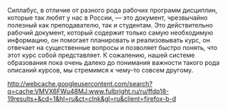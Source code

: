  Силлабус, в отличие от разного рода рабочих программ дисциплин, 
 которые так любят у нас в России, — это документ, чрезвычайно полезный 
 как преподавателю, так и студентам. Это действительно рабочий документ, 
 который содержит только самую необходимую информацию, он помогает 
 планировать и реализовывать курс, он отвечает на существенные вопросы и 
 позволяет быстро понять, что этот курс собой представляет. К сожалению, 
 нашей системе образования пока очень далеко до понимания важности такого 
 рода описаний курсов, мы стремимся к чему-то совсем другому.
 
http://webcache.googleusercontent.com/search?q=cache:VMVX6FWu48MJ:www.fulbright.ru/ru/ffdp18-19results+&cd=1&hl=ru&ct=clnk&gl=ru&client=firefox-b-d